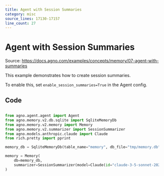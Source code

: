 ```yaml
---
title: Agent with Session Summaries
category: misc
source_lines: 17130-17157
line_count: 27
---
```


# Agent with Session Summaries
Source: https://docs.agno.com/examples/concepts/memory/07-agent-with-summaries



This example demonstrates how to create session summaries.

To enable this, set `enable_session_summaries=True` in the Agent config.

## Code

```python cookbook/agent_concepts/memory/08_agent_with_summaries.py

from agno.agent.agent import Agent
from agno.memory.v2.db.sqlite import SqliteMemoryDb
from agno.memory.v2.memory import Memory
from agno.memory.v2.summarizer import SessionSummarizer
from agno.models.anthropic.claude import Claude
from rich.pretty import pprint

memory_db = SqliteMemoryDb(table_name="memory", db_file="tmp/memory.db")

memory = Memory(
    db=memory_db,
    summarizer=SessionSummarizer(model=Claude(id="claude-3-5-sonnet-20241022")),
)

